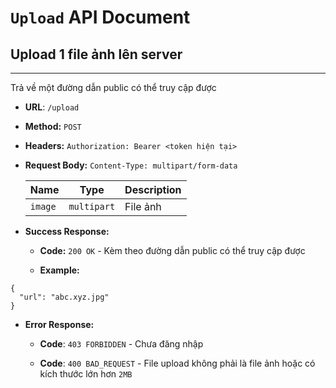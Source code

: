 # `Upload` API Document

## Upload 1 file ảnh lên server

----
Trả về một đường dẫn public có thể truy cập được

* **URL**: `/upload`

* **Method:** `POST`

* **Headers:** `Authorization: Bearer <token hiện tại>`

* **Request Body:** `Content-Type: multipart/form-data`

  | Name     | Type       | Description  | 
  | -------- |:------:    | ------------ | 
  | `image`  | `multipart`| File ảnh     | 
  
* **Success Response:**

    * **Code:** `200 OK` - Kèm theo đường dẫn public có thể truy cập được
    
    * **Example:**
  
```json5
{
  "url": "abc.xyz.jpg"
}
```
  
* **Error Response:**

    * **Code**: `403 FORBIDDEN` - Chưa đăng nhập
  
    * **Code**: `400 BAD_REQUEST` - File upload không phải là file ảnh hoặc có kích thước lớn hơn `2MB`
